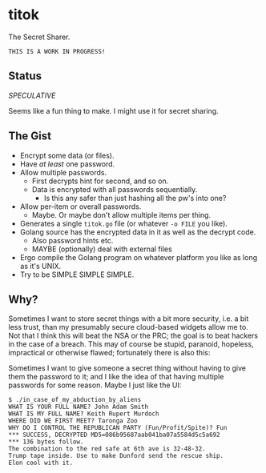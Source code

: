 # titok
The Secret Sharer.

	THIS IS A WORK IN PROGRESS!

## Status

*SPECULATIVE*

Seems like a fun thing to make.  I might use it for secret sharing.

## The Gist

* Encrypt some data (or files).
* Have *at least* one password.
* Allow multiple passwords.
	* First decrypts hint for second, and so on.
	* Data is encrypted with all passwords sequentially.
		* Is this any safer than just hashing all the pw's into one?
* Allow per-item or overall passwords.
	* Maybe.  Or maybe don't allow multiple items per thing.
* Generates a single `titok.go` file (or whatever `-o FILE` you like).
* Golang source has the encrypted data in it as well as the decrypt code.
	* Also password hints etc.
	* MAYBE (optionally) deal with external files
* Ergo compile the Golang program on whatever platform you like as long as it's UNIX.
* Try to be SIMPLE SIMPLE SIMPLE.

## Why?

Sometimes I want to store secret things with a bit more security, i.e. a bit
less trust, than my presumably secure cloud-based widgets allow me to.  Not
that I think this will beat the NSA or the PRC; the goal is to beat hackers
in the case of a breach.  This may of course be stupid, paranoid, hopeless,
impractical or otherwise flawed; fortunately there is also this:

Sometimes I want to give someone a secret thing without having to give them
the password to it; and I like the idea of that having multiple passwords for
some reason.  Maybe I just like the UI:

	$ ./in_case_of_my_abduction_by_aliens
	WHAT IS YOUR FULL NAME? John Adam Smith
	WHAT IS MY FULL NAME? Keith Rupert Murdoch
	WHERE DID WE FIRST MEET? Taronga Zoo
	WHY DO I CONTROL THE REPUBLICAN PARTY (Fun/Profit/Spite)? Fun
	*** SUCCESS, DECRYPTED MD5=086b95687aab041ba07a5584d5c5a692
	*** 136 bytes follow.
	The combination to the red safe at 6th ave is 32-48-32.
	Trump tape inside. Use to make Dunford send the rescue ship.
	Elon cool with it.

